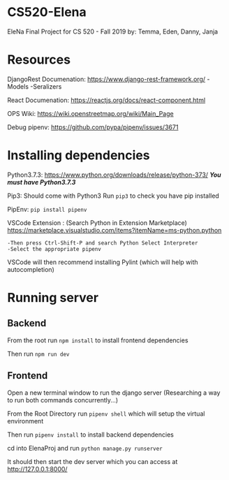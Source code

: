 # CS520-Elena
EleNa Final Project for CS 520 - Fall 2019
by: Temma, Eden, Danny, Janja

# Resources

DjangoRest Documenation: https://www.django-rest-framework.org/
    -Models
    -Seralizers

React Documenation: https://reactjs.org/docs/react-component.html

OPS Wiki: https://wiki.openstreetmap.org/wiki/Main_Page

Debug pipenv: https://github.com/pypa/pipenv/issues/3671



# Installing dependencies

Python3.7.3: https://www.python.org/downloads/release/python-373/
    ***You must have Python3.7.3***

Pip3: Should come with Python3
    Run `pip3` to check you have pip installed

PipEnv: `pip install pipenv`

VSCode Extension : (Search Python in Extension Marketplace)
https://marketplace.visualstudio.com/items?itemName=ms-python.python

    -Then press Ctrl-Shift-P and search Python Select Interpreter
    -Select the appropriate pipenv

VSCode will then recommend installing Pylint (which will help with autocompletion)


# Running server

## Backend

From the root run `npm install` to install frontend dependencies

Then run `npm run dev`

## Frontend

Open a new terminal window to run the django server
    (Researching a way to run both commands concurrently...)

From the Root Directory run `pipenv shell` which will setup the virtual environment

Then run `pipenv install` to install backend dependencies 

cd into ElenaProj and run `python manage.py runserver`

It should then start the dev server which you can access at http://127.0.0.1:8000/


